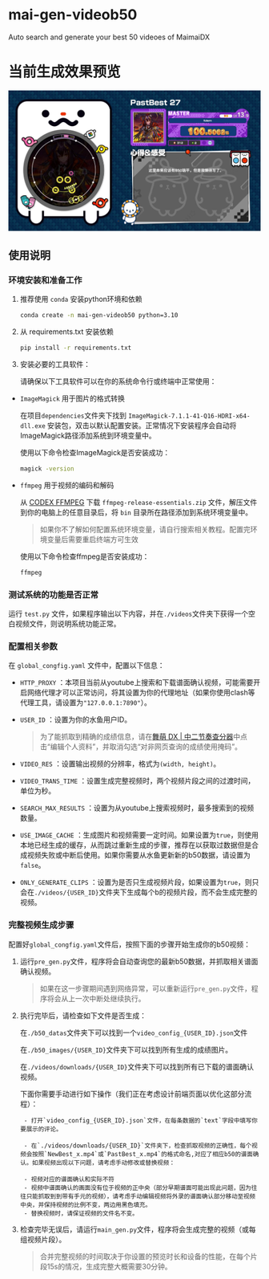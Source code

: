 # mai-gen-videob50
Auto search and generate your best 50 videoes of MaimaiDX

# 当前生成效果预览

![alt text](md_res/image.png)

## 使用说明

### 环境安装和准备工作

1. 推荐使用 `conda` 安装python环境和依赖

    ```bash
    conda create -n mai-gen-videob50 python=3.10
    ```

2. 从 requirements.txt 安装依赖

    ```bash
    pip install -r requirements.txt
    ```

3. 安装必要的工具软件：

    请确保以下工具软件可以在你的系统命令行或终端中正常使用：

- `ImageMagick` 用于图片的格式转换

    在项目`dependencies`文件夹下找到 `ImageMagick-7.1.1-41-Q16-HDRI-x64-dll.exe` 安装包，双击以默认配置安装。正常情况下安装程序会自动将ImageMagick路径添加系统到环境变量中。

    使用以下命令检查ImageMagick是否安装成功：

    ```bash
    magick -version
    ```

- `ffmpeg` 用于视频的编码和解码

    从 [CODEX FFMPEG](https://www.gyan.dev/ffmpeg/builds/) 下载 `ffmpeg-release-essentials.zip` 文件，解压文件到你的电脑上的任意目录后，将 `bin` 目录所在路径添加到系统环境变量中。

    > 如果你不了解如何配置系统环境变量，请自行搜索相关教程。配置完环境变量后需要重启终端方可生效

    使用以下命令检查ffmpeg是否安装成功：

    ```bash
    ffmpeg
    ```

### 测试系统的功能是否正常

运行 `test.py` 文件，如果程序输出以下内容，并在`./videos`文件夹下获得一个空白视频文件，则说明系统功能正常。

### 配置相关参数

在 `global_congfig.yaml` 文件中，配置以下信息：

- `HTTP_PROXY` ：本项目当前从youtube上搜索和下载谱面确认视频，可能需要开启网络代理才可以正常访问，将其设置为你的代理地址（如果你使用clash等代理工具，请设置为`"127.0.0.1:7890"`）。

- `USER_ID` ：设置为你的水鱼用户ID。

    > 为了能抓取到精确的成绩信息，请在[舞萌 DX | 中二节奏查分器](https://www.diving-fish.com/maimaidx/prober/)中点击“编辑个人资料”，并取消勾选“对非网页查询的成绩使用掩码”。

- `VIDEO_RES` ：设置输出视频的分辨率，格式为`(width, height)`。

- `VIDEO_TRANS_TIME` ：设置生成完整视频时，两个视频片段之间的过渡时间，单位为秒。

- `SEARCH_MAX_RESULTS` ：设置为从youtube上搜索视频时，最多搜索到的视频数量。

- `USE_IMAGE_CACHE` ：生成图片和视频需要一定时间。如果设置为`true`，则使用本地已经生成的缓存，从而跳过重新生成的步骤，推荐在以获取过数据但是合成视频失败或中断后使用。如果你需要从水鱼更新新的b50数据，请设置为`false`。

- `ONLY_GENERATE_CLIPS` ：设置为是否只生成视频片段，如果设置为`true`，则只会在`./videos/{USER_ID}`文件夹下生成每个b的视频片段，而不会生成完整的视频。


### 完整视频生成步骤

配置好`global_congfig.yaml`文件后，按照下面的步骤开始生成你的b50视频：

1. 运行`pre_gen.py`文件，程序将会自动查询您的最新b50数据，并抓取相关谱面确认视频。

    > 如果在这一步骤期间遇到网络异常，可以重新运行`pre_gen.py`文件，程序将会从上一次中断处继续执行。

2. 执行完毕后，请检查如下文件是否生成：

    在`./b50_datas`文件夹下可以找到一个`video_config_{USER_ID}.json`文件

    在`./b50_images/{USER_ID}`文件夹下可以找到所有生成的成绩图片。

    在`./videos/downloads/{USER_ID}`文件夹下可以找到所有已下载的谱面确认视频。

    下面你需要手动进行如下操作（我们正在考虑设计前端页面以优化这部分流程）：

        - 打开`video_config_{USER_ID}.json`文件，在每条数据的`text`字段中填写你要展示的评论。

        - 在`./videos/downloads/{USER_ID}`文件夹下，检查抓取视频的正确性，每个视频会按照`NewBest_x.mp4`或`PastBest_x.mp4`的格式命名,对应了相应b50的谱面确认。如果视频出现以下问题，请考虑手动修改或替换视频：

        - 视频对应的谱面确认和实际不符
        - 视频中谱面确认的画面没有位于视频的正中央（部分早期谱面可能出现此问题，因为往往只能抓取到到带有手元的视频），请考虑手动编辑视频将外录的谱面确认部分移动至视频中央，并保持视频的比例不变，两边用黑色填充。
        - 替换视频时，请保证视频的文件名不变。

3. 检查完毕无误后，请运行`main_gen.py`文件，程序将会生成完整的视频（或每组视频片段）。

    > 合并完整视频的时间取决于你设置的预览时长和设备的性能，在每个片段15s的情况，生成完整大概需要30分钟。


